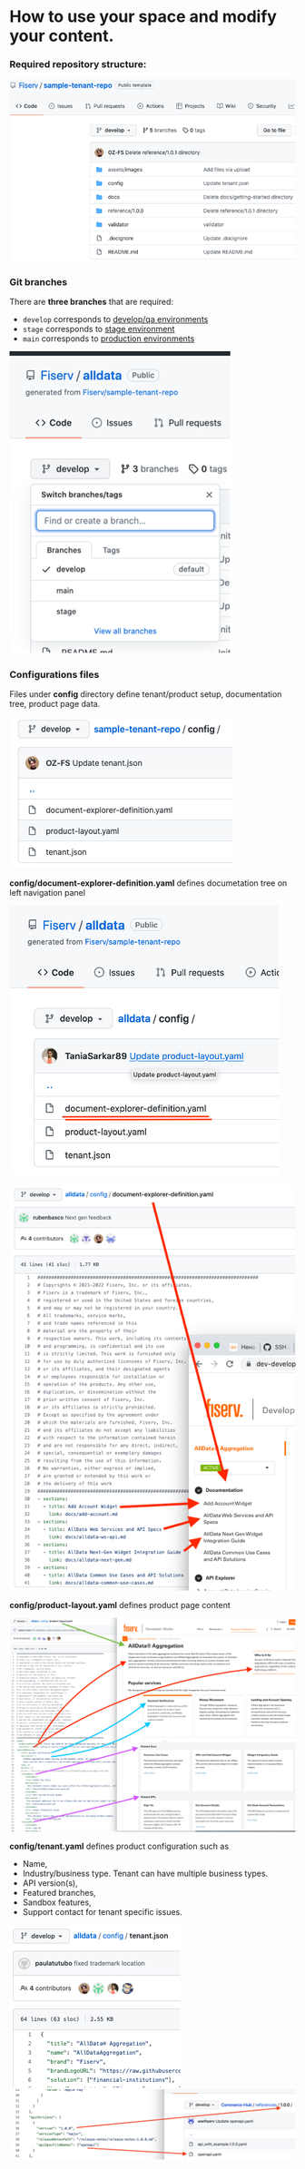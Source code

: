 # How to use your space and modify your content.

### Required repository structure:

![repository structure](assets/images/repo-file-structure.png "repository structure")


### Git branches
There are **three branches** that are required:
  - `develop` corresponds to [develop/qa environments](https://dev-developer.fiserv.com)
  - `stage` corresponds to [stage environment](https://stage-developer.fiserv.com)
  - `main` corresponds to [production environments](https://developer.fiserv.com)

![git branches](assets/images/gitHubBranches.png "git branches")


### Configurations files 
Files under **config** directory define tenant/product setup, documentation tree, product page data.

![config files](assets/images/config-files.png "config files")


**config/document-explorer-definition.yaml** defines documetation tree on left navigation panel

![document-explorer-definition.yaml](assets/images/documentExplorer.png "document-explorer-definition.yaml")

![doc tree](assets/images/docs-tree.png "doc tree")


**config/product-layout.yaml** defines product page content

![product page](assets/images/product-layout.png "product page")


**config/tenant.yaml** defines product configuration such as 
  - Name, 
  - Industry/business type. Tenant can have multiple business types.
  - API version(s), 
  - Featured branches, 
  - Sandbox features, 
  - Support contact for tenant specific issues.

![tenant config](assets/images/tenant-config.png)
![api version](assets/images/api-version.png)
